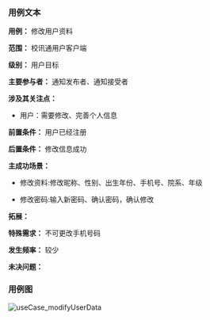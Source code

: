 ### 用例文本

**用例：** 修改用户资料

**范围：** 校讯通用户客户端

**级别：** 用户目标

**主要参与者：** 通知发布者、通知接受者

**涉及其关注点：**

- 用户：需要修改、完善个人信息

**前置条件：** 用户已经注册

**后置条件：** 修改信息成功

**主成功场景：**



- 修改资料:修改昵称、性别、出生年份、手机号、院系、年级



- 修改密码:输入新密码、确认密码，确认修改

**拓展：** 

**特殊需求：** 不可更改手机号码

**发生频率：** 较少

**未决问题：**

### 用例图

![useCase_modifyUserData]()
